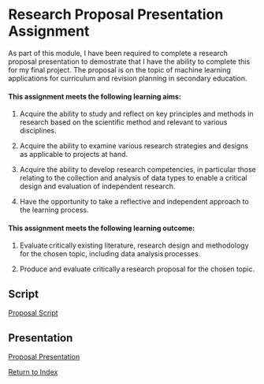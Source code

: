 # Research Proposal Presentation Assignment

As part of this module, I have been required to complete a research proposal presentation to demostrate that I have the ability to complete this for my final project. The proposal is on the topic of machine learning applications for curriculum and revision planning in secondary education.

#### This assignment meets the following learning aims:

1) Acquire the ability to study and reflect on key principles and methods in research based on the scientific method and relevant to various disciplines.

2) Acquire the ability to examine various research strategies and designs as applicable to projects at hand.

3) Acquire the ability to develop research competencies, in particular those relating to the collection and analysis of data types to enable a critical design and evaluation of independent research.

4) Have the opportunity to take a reflective and independent approach to the learning process.

#### This assignment meets the following learning outcome:

1) Evaluate critically existing literature, research design and methodology for the chosen topic, including data analysis processes.

2) Produce and evaluate critically a research proposal for the chosen topic.

   

## Script

[Proposal Script](/PDF/research_presentation.pdf)


## Presentation

[Proposal Presentation](/PDF/final_project_presentation.pdf)


[Return to Index](/index.md)
